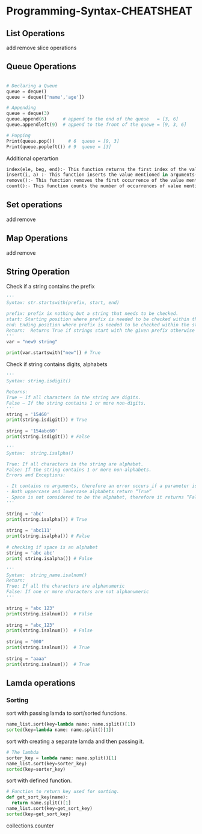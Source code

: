 # Programming-Syntax-CHEATSHEAT

## List Operations

add remove
slice operations

## Queue Operations

```python

# Declaring a Queue
queue = deque()
queue = deque(['name','age'])   

# Appending
queue = deque(3)
queue.append(6)      # append to the end of the queue   = [3, 6]
queue.appendleft(9)  # append to the front of the queue = [9, 3, 6]

# Popping
Print(queue.pop())     # 6  queue = [9, 3]
Print(queue.popleft()) # 9  queue = [3]
```
Additional operartion 

```python
index(ele, beg, end):- This function returns the first index of the value mentioned in arguments, starting searching from beg till end index.
insert(i, a) :- This function inserts the value mentioned in arguments(a) at index(i) specified in arguments.
remove():- This function removes the first occurrence of the value mentioned in arguments.
count():- This function counts the number of occurrences of value mentioned in arguments.
```

## Set operations
add
remove


## Map Operations

add
remove

## String Operation

Check if a string contains the prefix

```python
'''
Syntax: str.startswith(prefix, start, end)

prefix: prefix ix nothing but a string that needs to be checked.
start: Starting position where prefix is needed to be checked within the string.
end: Ending position where prefix is needed to be checked within the string.
Return:  Returns True if strings start with the given prefix otherwise returns
'''
var = "new9 string"
 
print(var.startswith("new")) # True
```

Check if string contains digits, alphabets

```python
'''
Syntax: string.isdigit()

Returns:
True – If all characters in the string are digits.
False – If the string contains 1 or more non-digits.
'''
string = '15460'
print(string.isdigit()) # True
 
string = '154abc60' 
print(string.isdigit()) # False
```

```python
'''
Syntax:  string.isalpha()

True: If all characters in the string are alphabet.
False: If the string contains 1 or more non-alphabets.
Errors and Exceptions:

- It contains no arguments, therefore an error occurs if a parameter is passed
- Both uppercase and lowercase alphabets return “True”
- Space is not considered to be the alphabet, therefore it returns “False”
'''

string = 'abc'
print(string.isalpha()) # True
  
string = 'abc111'
print(string.isalpha()) # False
  
# checking if space is an alphabet
string = 'abc abc'
print( string.isalpha()) # False
```

```python
'''
Syntax:  string_name.isalnum()
Return: 
True: If all the characters are alphanumeric 
False: If one or more characters are not alphanumeric
'''

string = "abc 123"
print(string.isalnum())  # False
 
string = "abc_123"
print(string.isalnum())  # False
 
string = "000"
print(string.isalnum())  # True
 
string = "aaaa"
print(string.isalnum())  # True
```

## Lamda operations
### Sorting

sort with passing lamda to sort/sorted functions.
```python
name_list.sort(key=lambda name: name.split()[1])
sorted(key=lambda name: name.split()[1])
```

sort with creating a separate lamda and then passing it.
```python
# The lambda
sorter_key = lambda name: name.split()[1]
name_list.sort(key=sorter_key)
sorted(key=sorter_key)
```

sort with defined function.
```python
# Function to return key used for sorting.
def get_sort_key(name):
  return name.split()[1]
name_list.sort(key=get_sort_key)
sorted(key=get_sort_key)
```
collections.counter

